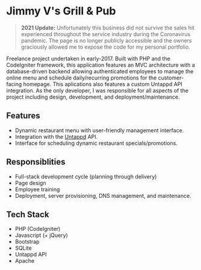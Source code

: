 # Jimmy V's Grill & Pub

> **2021 Update:** Unfortunately this business did not survive the sales hit experienced throughout the service industry during the Coronavirus pandemic. The page is no longer publicly accessible and the owners graciously allowed me to expose the code for my personal portfolio.

Freelance project undertaken in early-2017. Built with PHP and the CodeIgniter framework, this application features an MVC architecture with a database-driven backend allowing authenticated employees to manage the online menu and schedule daily/recurring promotions for the customer-facing homepage. This aplications also features a custom Untappd API integration. As the only developer, I was responsible for all aspects of the project including design, development, and deployment/maintenance.

## Features
- Dynamic restaurant menu with user-friendly management interface.
- Integration with the [Untappd](https://untappd.com/) API.
- Interface for scheduling dynamic restaurant specials/promotions.

## Responsiblities
- Full-stack development cycle (planning through delivery)
- Page design
- Employee training
- Deployment, server provisioning, DNS management, and maintenance.

## Tech Stack
- PHP (CodeIgniter)
- Javascript (+ jQuery)
- Bootstrap
- SQLite
- Untappd API
- Apache
